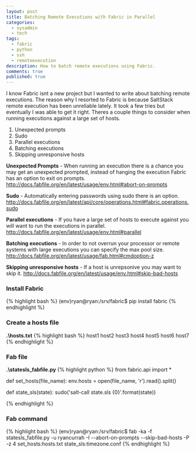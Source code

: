 ```yaml
---
layout: post
title: Batching Remote Executions with Fabric in Parallel
categories: 
  - sysadmin
  - tech
tags: 
  - fabric
  - python
  - ssh
  - remoteexecution
description: How to batch remote executions using Fabric.
comments: true
published: true
---
```


I know Fabric isnt a new project but I wanted to write about batching remote executions. The reason why I resorted 
to Fabric is because SaltStack remote execution has been unreliable lately. It took a few tries but eventually I was 
able to get it right. Theres a couple things to consider when running executions against a large set of hosts.

1. Unexpected prompts
2. Sudo
3. Parallel executions
4. Batching executions
5. Skipping unresponsive hosts


**Unexpected Prompts** - When running an execution there is a chance you may get an unexpected prompted, instead of hanging the execution Fabric has an option to exit on prompts. <http://docs.fabfile.org/en/latest/usage/env.html#abort-on-prompts>

**Sudo** - Automatically entering passwords using sudo there is an option. <http://docs.fabfile.org/en/latest/api/core/operations.html#fabric.operations.sudo>

**Parallel executions** - If you have a large set of hosts to execute against you will want to run the executions in parallel. <http://docs.fabfile.org/en/latest/usage/env.html#parallel>

**Batching executions** - In order to not overrun your processor or remote systems with large executions you can specify the max pool size. <http://docs.fabfile.org/en/latest/usage/fab.html#cmdoption-z>

**Skipping unresponsive hosts** - If a host is unrepsonive you may want to skip it. <http://docs.fabfile.org/en/latest/usage/env.html#skip-bad-hosts>


### Install Fabric
{% highlight bash %}
(env)ryan@ryan:/srv/fabric$ pip install fabric
{% endhighlight %}


### Create a hosts file
**.\hosts.txt**
{% highlight bash %}
host1
host2
host3
host4
host5
host6
host7
{% endhighlight %}


### Fab file

**.\statesls_fabfile.py**
{% highlight python %}
from fabric.api import *


def set_hosts(file_name):
    env.hosts = open(file_name, 'r').read().split()


def state_sls(state):
    sudo('salt-call state.sls {0}'.format(state))

{% endhighlight %}


### Fab command

{% highlight bash %}
(env)ryan@ryan:/srv/fabric$ fab -ka -f statesls_fabfile.py -u ryancurrah -I --abort-on-prompts --skip-bad-hosts -P -z 4 set_hosts:hosts.txt state_sls:timezone.conf
{% endhighlight %}

